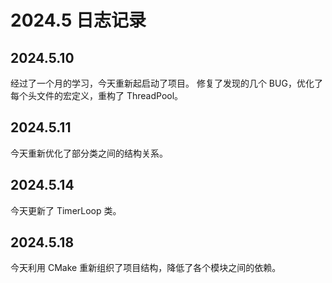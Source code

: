 # 2024.5 日志记录

## 2024.5.10

经过了一个月的学习，今天重新起启动了项目。
修复了发现的几个 BUG，优化了每个头文件的宏定义，重构了 ThreadPool。

## 2024.5.11

今天重新优化了部分类之间的结构关系。

## 2024.5.14

今天更新了 TimerLoop 类。

## 2024.5.18

今天利用 CMake 重新组织了项目结构，降低了各个模块之间的依赖。
